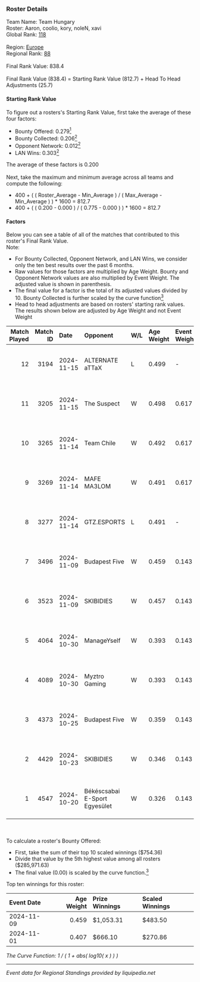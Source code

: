 ### Roster Details<br />
Team Name: Team Hungary<br />
Roster: Aaron, coolio, kory, noleN, xavi<br />
Global Rank: [118](../../standings_global_2025_02_28.md)<br />
<br />
Region: [Europe]( ../../standings_europe_2025_02_28.md)<br />
Regional Rank: [88]( ../../standings_europe_2025_02_28.md)<br />
<br />
Final Rank Value:  838.4<br />
<br />
Final Rank Value (838.4) = Starting Rank Value (812.7) + Head To Head Adjustments (25.7)<br />

#### Starting Rank Value<br />
To figure out a rosters's Starting Rank Value, first take the average of these four factors:<br />
- Bounty Offered: 0.279[<sup>1</sup>](#table2)
- Bounty Collected: 0.206[<sup>2</sup>](#table1)
- Opponent Network: 0.012[<sup>2</sup>](#table1)
- LAN Wins: 0.303[<sup>2</sup>](#table1)

The average of these factors is 0.200<br />
<br />
Next, take the maximum and minimum average across all teams and compute the following:<br />
- 400 + ( ( Roster_Average - Min_Average ) / ( Max_Average - Min_Average ) ) * 1600 = 812.7
- 400 + ( ( 0.200 - 0.000 ) / ( 0.775 - 0.000 ) ) * 1600 = 812.7


#### Factors<br />
Below you can see a table of all of the matches that contributed to this roster's Final Rank Value.<br />
Note:<br />

- For Bounty Collected, Opponent Network, and LAN Wins, we consider only the ten best results over the past 6 months.
- Raw values for those factors are multiplied by Age Weight. Bounty and Opponent Network values are also multiplied by Event Weight. The adjusted value is shown in parenthesis.
- The final value for a factor is the total of its adjusted values divided by 10. Bounty Collected is further scaled by the curve function[<sup>3</sup>](#curveFunction)
- Head to head adjustments are based on rosters' starting rank values. The results shown below are adjusted by Age Weight and not Event Weight
<span id="table1"></span><br />


| Match Played | Match ID | Date       | Opponent                      | W/L | Age Weight | Event Weight | Bounty Collected | Opponent Network | LAN Wins  | H2H Adj. | Roster                            |
| -: | -: | :- | :- | :- | :- | :- | :- | :- | :- | -: | :- |
|           12 |     3194 | 2024-11-15 | ALTERNATE aTTaX               | L   | 0.499      | -            | -                | -                | -         |    -5.26 | Aaron, coolio, kory, noleN, xavi  |
|           11 |     3205 | 2024-11-15 | The Suspect                   | W   | 0.498      | 0.617        | 0.003 (0.001)    | 0.242 (0.075)    | 1 (0.498) |     5.39 | Aaron, coolio, kory, noleN, xavi  |
|           10 |     3265 | 2024-11-14 | Team Chile                    | W   | 0.492      | 0.617        | 0.000 (0.000)    | 0.050 (0.015)    | 1 (0.492) |     2.85 | Aaron, coolio, kory, noleN, xavi  |
|            9 |     3269 | 2024-11-14 | MAFE MA3LOM                   | W   | 0.491      | 0.617        | 0.000 (0.000)    | 0.024 (0.007)    | 1 (0.491) |     2.63 | Aaron, coolio, kory, noleN, xavi  |
|            8 |     3277 | 2024-11-14 | GTZ.ESPORTS                   | L   | 0.491      | -            | -                | -                | -         |    -1.38 | Aaron, coolio, kory, noleN, xavi  |
|            7 |     3496 | 2024-11-09 | Budapest Five                 | W   | 0.459      | 0.143        | 0.002 (0.000)    | 0.079 (0.005)    | 1 (0.459) |     4.27 | Aaron, balage, Kamion, kory, xavi |
|            6 |     3523 | 2024-11-09 | SKIBIDIES                     | W   | 0.457      | 0.143        | 0.001 (0.000)    | 0.057 (0.004)    | 1 (0.457) |     3.58 | Aaron, balage, Kamion, kory, xavi |
|            5 |     4064 | 2024-10-30 | ManageYself                   | W   | 0.393      | 0.143        | 0.000 (0.000)    | 0.020 (0.001)    | 0 (0.000) |     2.43 | Aaron, coolio, Kamion, kory, xavi |
|            4 |     4089 | 2024-10-30 | Myztro Gaming                 | W   | 0.393      | 0.143        | 0.000 (0.000)    | 0.017 (0.001)    | 0 (0.000) |     2.51 | Aaron, coolio, Kamion, kory, xavi |
|            3 |     4373 | 2024-10-25 | Budapest Five                 | W   | 0.359      | 0.143        | 0.002 (0.000)    | 0.079 (0.004)    | 0 (0.000) |     3.33 | Aaron, coolio, Kamion, kory, xavi |
|            2 |     4429 | 2024-10-23 | SKIBIDIES                     | W   | 0.346      | 0.143        | 0.001 (0.000)    | 0.057 (0.003)    | 0 (0.000) |     2.98 | Aaron, coolio, Kamion, kory, xavi |
|            1 |     4547 | 2024-10-20 | Békéscsabai E-Sport Egyesület | W   | 0.326      | 0.143        | 0.000 (0.000)    | 0.037 (0.002)    | 0 (0.000) |     2.38 | Aaron, coolio, Kamion, kory, xavi |

<br />
<span id="table2"></span><br />
To calculate a roster's Bounty Offered:<br />

- First, take the sum of their top 10 scaled winnings ($754.36)
- Divide that value by the 5th highest value among all rosters ($285,971.63)
- The final value (0.00) is scaled by the curve function.[<sup>3</sup>](#curveFunction)

Top ten winnings for this roster:<br />

| Event Date | Age Weight | Prize Winnings | Scaled Winnings |
| :- | -: | :- | :- |
| 2024-11-09 |      0.459 | $1,053.31      | $483.50         |
| 2024-11-01 |      0.407 | $666.10        | $270.86         |


<span id="curveFunction"></span>_The Curve Function: 1 / ( 1 + abs( log10( x ) ) )_<br />

---
_Event data for Regional Standings provided by liquipedia.net_<br />
